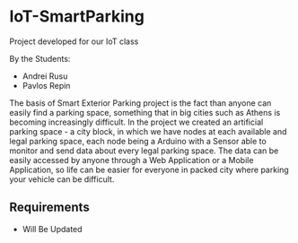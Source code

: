 # IoT-SmartParking
Project developed for our IoT class

By the Students:

* Andrei Rusu
* Pavlos Repin

The basis of Smart Exterior Parking project is the fact than anyone can easily 
find a parking space, something that in big cities such as Athens is
becoming increasingly difficult. In the project we created an artificial 
parking space - a city block, in which we have nodes at each
available and legal parking space, each node being a Arduino with a Sensor
able to monitor and send data about every legal parking space. The data can
be easily accessed by anyone through a Web Application or a Mobile Application,
so life can be easier for everyone in packed city where parking your vehicle
can be difficult.


## Requirements
* Will Be Updated
